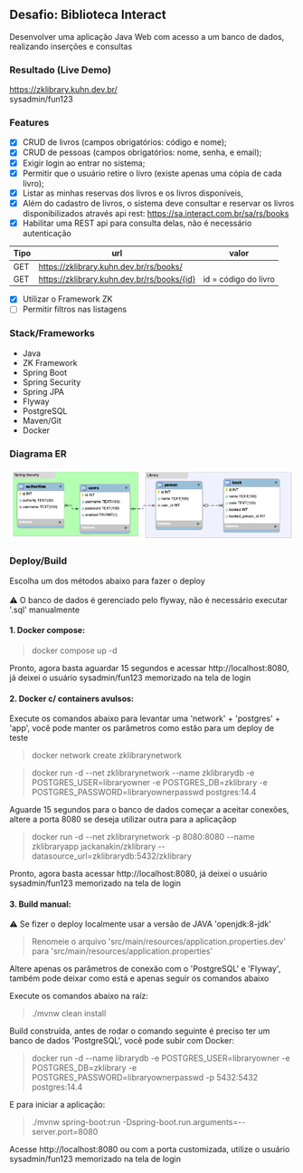 ## Desafio: Biblioteca Interact
Desenvolver uma aplicação Java Web com acesso a um banco de dados, realizando inserções e consultas

### Resultado (Live Demo)
https://zklibrary.kuhn.dev.br/
<br/>sysadmin/fun123


### Features
- [x] CRUD de livros (campos obrigatórios: código e nome);
- [x] CRUD de pessoas (campos obrigatórios: nome, senha, e email);
- [x] Exigir login ao entrar no sistema;
- [x] Permitir que o usuário retire o livro (existe apenas uma cópia de cada livro);
- [x] Listar as minhas reservas dos livros e os livros disponíveis,
- [x] Além do cadastro de livros, o sistema deve consultar e reservar os livros disponibilizados através api rest: https://sa.interact.com.br/sa/rs/books
- [x] Habilitar uma REST api para consulta delas, não é necessário autenticação

| Tipo | url | valor |
|------|-----|-------|
| GET  | https://zklibrary.kuhn.dev.br/rs/books/ | |
| GET  | https://zklibrary.kuhn.dev.br/rs/books/{id} | id = código do livro |

- [x] Utilizar o Framework ZK
- [ ] Permitir filtros nas listagens

### Stack/Frameworks
* Java
* ZK Framework
* Spring Boot
* Spring Security
* Spring JPA
* Flyway
* PostgreSQL
* Maven/Git
* Docker

### Diagrama ER
![alt text](https://github.com/jackanakin/zklibrary/blob/main/er_db.png?raw=true)

### Deploy/Build
Escolha um dos métodos abaixo para fazer o deploy<br/>
<br/>
:warning:	O banco de dados é gerenciado pelo flyway, não é necessário executar '.sql' manualmente<br/>

#### 1. Docker compose:
> docker compose up -d

Pronto, agora basta aguardar 15 segundos e acessar http://localhost:8080, já deixei o usuário sysadmin/fun123 memorizado na tela de login

#### 2. Docker c/ containers avulsos: 

Execute os comandos abaixo para levantar uma 'network' + 'postgres' + 'app', você pode manter os parâmetros como estão para um deploy de teste
> docker network create zklibrarynetwork

> docker run -d --net zklibrarynetwork --name zklibrarydb -e POSTGRES_USER=libraryowner -e POSTGRES_DB=zklibrary -e POSTGRES_PASSWORD=libraryownerpasswd postgres:14.4

Aguarde 15 segundos para o banco de dados começar a aceitar conexões, altere a porta 8080 se deseja utilizar outra para a aplicaçãop
> docker run -d --net zklibrarynetwork -p 8080:8080 --name zklibraryapp jackanakin/zklibrary --datasource_url=zklibrarydb:5432/zklibrary

Pronto, agora basta acessar http://localhost:8080, já deixei o usuário sysadmin/fun123 memorizado na tela de login

#### 3. Build manual: 
:warning: Se fizer o deploy localmente usar a versão de JAVA 'openjdk:8-jdk'<br/>
>Renomeie o arquivo 'src/main/resources/application.properties.dev' para 'src/main/resources/application.properties'

Altere apenas os parâmetros de conexão com o 'PostgreSQL' e 'Flyway', também pode deixar como está e apenas seguir os comandos abaixo

Execute os comandos abaixo na raíz:

> ./mvnw clean install

Build construída, antes de rodar o comando seguinte é preciso ter um banco de dados 'PostgreSQL', você pode subir com Docker:
> docker run -d --name librarydb -e POSTGRES_USER=libraryowner -e POSTGRES_DB=zklibrary -e POSTGRES_PASSWORD=libraryownerpasswd -p 5432:5432 postgres:14.4

E para iniciar a aplicação:
> ./mvnw spring-boot:run -Dspring-boot.run.arguments=--server.port=8080

Acesse http://localhost:8080 ou com a porta customizada, utilize o usuário sysadmin/fun123 memorizado na tela de login
